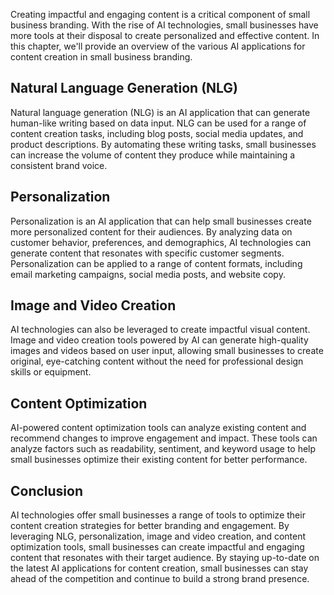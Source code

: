 
Creating impactful and engaging content is a critical component of small business branding. With the rise of AI technologies, small businesses have more tools at their disposal to create personalized and effective content. In this chapter, we'll provide an overview of the various AI applications for content creation in small business branding.

Natural Language Generation (NLG)
---------------------------------

Natural language generation (NLG) is an AI application that can generate human-like writing based on data input. NLG can be used for a range of content creation tasks, including blog posts, social media updates, and product descriptions. By automating these writing tasks, small businesses can increase the volume of content they produce while maintaining a consistent brand voice.

Personalization
---------------

Personalization is an AI application that can help small businesses create more personalized content for their audiences. By analyzing data on customer behavior, preferences, and demographics, AI technologies can generate content that resonates with specific customer segments. Personalization can be applied to a range of content formats, including email marketing campaigns, social media posts, and website copy.

Image and Video Creation
------------------------

AI technologies can also be leveraged to create impactful visual content. Image and video creation tools powered by AI can generate high-quality images and videos based on user input, allowing small businesses to create original, eye-catching content without the need for professional design skills or equipment.

Content Optimization
--------------------

AI-powered content optimization tools can analyze existing content and recommend changes to improve engagement and impact. These tools can analyze factors such as readability, sentiment, and keyword usage to help small businesses optimize their existing content for better performance.

Conclusion
----------

AI technologies offer small businesses a range of tools to optimize their content creation strategies for better branding and engagement. By leveraging NLG, personalization, image and video creation, and content optimization tools, small businesses can create impactful and engaging content that resonates with their target audience. By staying up-to-date on the latest AI applications for content creation, small businesses can stay ahead of the competition and continue to build a strong brand presence.
